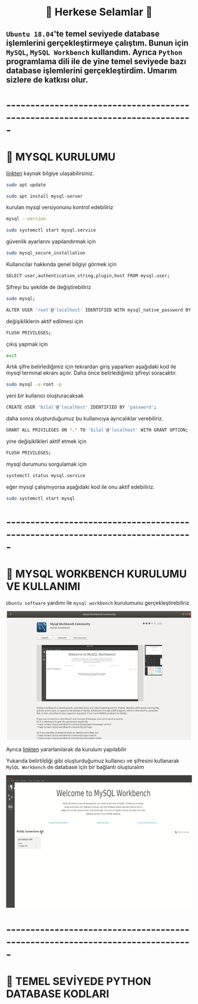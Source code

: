 <h1 align="center">
👋 Herkese Selamlar 👋
</h1>


## `Ubuntu 18.04`'te  temel seviyede database işlemlerini gerçekleştirmeye çalıştım. Bunun için `MySQL`, `MySQL Workbench`  kullandım. Ayrıca `Python` programlama dili ile de yine temel seviyede bazı database işlemlerini gerçekleştirdim. Umarım sizlere de katkısı olur.

# -----------------------------------------------------------------------------
# 🚀 MYSQL KURULUMU

[linkten](https://www.digitalocean.com/community/tutorials/how-to-install-mysql-on-ubuntu-18-04) kaynak bilgiye ulaşabilirsiniz.


```sh
sudo apt update
```

```sh
sudo apt install mysql-server
```

kurulan mysql versiyonunu kontrol edebiliriz
```sh
mysql --version
```

```sh
sudo systemctl start mysql.service
```   

güvenlik ayarlarını yapılandırmak için

```sh
sudo mysql_secure_installation
``` 

Kullanıcılar hakkında genel bilgiyi görmek için

```sh
SELECT user,authentication_string,plugin,host FROM mysql.user;
``` 

Şifreyi bu şekilde de değiştirebiliriz

```sh
sudo mysql;
``` 

```sh
ALTER USER 'root'@'localhost' IDENTIFIED WITH mysql_native_password BY 'password';
``` 

değişikliklerin aktif edilmesi için

```sh
FLUSH PRIVILEGES;
``` 

çıkış yapmak için
```sh
exit
``` 

Artık şifre belirlediğimiz için tekrardan giriş yaparken aşağıdaki kod ile mysql terminal ekranı açılır. Daha önce belirlediğimiz şifreyi soracaktır.

```sh
sudo mysql -u root -p
``` 

yeni bir kullanıcı oluşturacaksak

```sh
CREATE USER 'bilal'@'localhost' IDENTIFIED BY 'password';
``` 

daha sonra oluşturduğumuz bu kullanıcıya ayrıcalıklar verebiliriz.

```sh
GRANT ALL PRIVILEGES ON *.* TO 'bilal'@'localhost' WITH GRANT OPTION;
``` 

yine değişiklikleri aktif etmek için

```sh
FLUSH PRIVILEGES;
``` 

mysql durumunu sorgulamak için

```sh
systemctl status mysql.service
``` 

eğer mysql çalışmıyorsa aşağıdaki kod ile onu aktif edebiliriz.
 
```sh
sudo systemctl start mysql
``` 

# -----------------------------------------------------------------------------
# 🚀 MYSQL WORKBENCH KURULUMU VE KULLANIMI

`Ubuntu software` yardımı ile `mysql workbench` kurulumunu gerçekleştirebiliriz

<p align="center">
  <img width="500" height="350" src="image/workbench_screen.png?raw=true">
</p>


Ayrıca [linkten](https://dev.to/gsudarshan/how-to-install-mysql-and-workbench-on-ubuntu-20-04-localhost-5828) yararlanılarak da kurulum yapılabilir

Yukarıda belirtildiği gibi oluşturduğumuz kullanıcı ve şifresini kullanarak `MySQL Workbench` de database için bir bağlantı oluşturalım

<p align="center">
  <img width="600" height="360" src="image/baglanti.gif?raw=true">
</p>

# -----------------------------------------------------------------------------
# 🚀 TEMEL SEVİYEDE PYTHON DATABASE KODLARI
